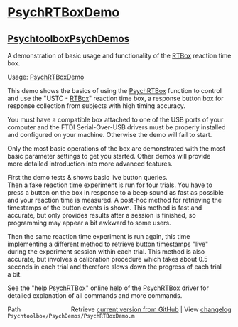 # [PsychRTBoxDemo](PsychRTBoxDemo)
## [Psychtoolbox](Psychtoolbox)[PsychDemos](PsychDemos)

A demonstration of basic usage and functionality of the [RTBox](RTBox) reaction time box.  
  
Usage: [PsychRTBoxDemo](PsychRTBoxDemo)  
  
This demo shows the basics of using the [PsychRTBox](PsychRTBox) function to control  
and use the "USTC - [RTBox](RTBox)" reaction time box, a response button box for  
response collection from subjects with high timing accuracy.  
  
You must have a compatible box attached to one of the USB ports of your  
computer and the FTDI Serial-Over-USB drivers must be properly installed  
and configured on your machine. Otherwise the demo will fail to start.  
  
Only the most basic operations of the box are demonstrated with the most  
basic parameter settings to get you started. Other demos will provide  
more detailed introduction into more advanced features.  
  
First the demo tests & shows basic live button queries.  
Then a fake reaction time experiment is run for four trials. You have to  
press a button on the box in response to a beep sound as fast as possible  
and your reaction time is measured. A post-hoc method for retrieving the  
timestamps of the button events is shown. This method is fast and  
accurate, but only provides results after a session is finished, so  
programming may appear a bit awkward to some users.  
  
Then the same reaction time experiment is run again, this time  
implementing a different method to retrieve button timestamps "live"  
during the experiment session within each trial. This method is also  
accurate, but involves a calibration procedure which takes about 0.5  
seconds in each trial and therefore slows down the progress of each trial  
a bit.  
  
See the "help [PsychRTBox](PsychRTBox)" online help of the [PsychRTBox](PsychRTBox) driver for  
detailed explanation of all commands and more commands.  
  




<div class="code_header" style="text-align:right;">
  <span style="float:left;">Path&nbsp;&nbsp;</span> <span class="counter">Retrieve <a href=
  "https://raw.github.com/Psychtoolbox-3/Psychtoolbox-3/beta/Psychtoolbox/PsychDemos/PsychRTBoxDemo.m">current version from GitHub</a> | View <a href=
  "https://github.com/Psychtoolbox-3/Psychtoolbox-3/commits/beta/Psychtoolbox/PsychDemos/PsychRTBoxDemo.m">changelog</a></span>
</div>
<div class="code">
  <code>Psychtoolbox/PsychDemos/PsychRTBoxDemo.m</code>
</div>

